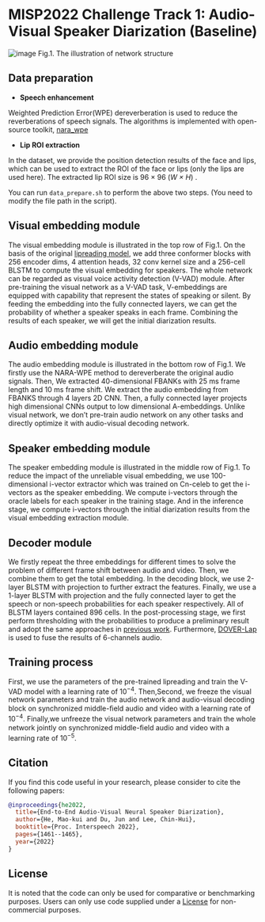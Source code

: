 # MISP2022 Challenge Track 1: Audio-Visual Speaker Diarization (Baseline)
![image](https://user-images.githubusercontent.com/117905504/201367602-b1165b6e-f274-473f-917a-34de27dd8602.png)
Fig.1. The illustration of network structure
## Data preparation
- **Speech enhancement** 

Weighted Prediction Error(WPE) dereverberation is used to reduce the reverberations of speech signals. The algorithms is implemented with open-source toolkit, [nara_wpe](https://github.com/fgnt/nara_wpe)
- **Lip ROI extraction**

In the dataset, we provide the position detection results of the face and lips, which can be used to extract the ROI of the face or lips (only the lips are used here). The extracted lip ROI size is 96 × 96 (*W × H*) .

You can run `data_prepare.sh` to perform the above two steps. (You need to modify the file path in the script).

## Visual embedding module
The visual embedding module is illustrated in the top row of Fig.1. On the basis of the original [lipreading model](https://github.com/mpc001/Lipreading_using_Temporal_Convolutional_Networks), we add three conformer blocks with 256 encoder dims, 4 attention heads, 32 conv kernel size and a 256-cell BLSTM to compute the visual embedding for speakers. The whole network can be regarded as visual voice activity detection (V-VAD) module. After pre-training the visual network as a V-VAD task, V-embeddings are equipped with capability that represent the states of speaking or silent. By feeding the embedding into the fully connected layers, we can get the probability of whether a speaker speaks in each frame. Combining the results of each speaker, we will get the initial diarization results.
## Audio embedding module
The audio embedding module is illustrated in the bottom row of Fig.1. We firstly use the NARA-WPE method to dereverberate the original audio signals. Then, We extracted 40-dimensional FBANKs with 25 ms frame length and 10 ms frame shift. We extract the audio embedding from FBANKS through 4 layers 2D CNN. Then, a fully connected layer projects high dimensional CNNs output to low dimensional A-embeddings. Unlike visual network, we don’t pre-train audio network on any other tasks and directly optimize it with audio-visual decoding network.
## Speaker embedding module
The speaker embedding module is illustrated in the middle row of Fig.1. To reduce the impact of the unreliable visual embedding, we use 100-dimensional i-vector extractor which was trained on Cn-celeb to get the i-vectors as the speaker embedding. We compute i-vectors through the oracle labels for each speaker in the training stage. And in the inference stage, we compute i-vectors through the initial diarization results from the visual embedding extraction module.
## Decoder module
We firstly repeat the three embeddings for different times to solve the problem of different frame shift between audio and video. Then, we combine them to get the total embedding. In the decoding block, we use 2-layer BLSTM with projection to further extract the features. Finally, we use a 1-layer BLSTM with projection and the fully connected layer to get the speech or non-speech probabilities for each speaker respectively. All of BLSTM layers contained 896 cells. In the post-processing stage, we first perform thresholding with the probabilities to produce a preliminary result and adopt the same approaches in [previous work](https://ieeexplore.ieee.org/document/9747067). Furthermore, [DOVER-Lap](https://github.com/desh2608/dover-lap) is used to fuse the results of 6-channels audio.
## Training process
First, we use the parameters of the pre-trained lipreading and train the V-VAD model with a learning rate of 10<sup>−4</sup>. Then,Second, we freeze the visual network
parameters and train the audio network and audio-visual decoding block on synchronized middle-ﬁeld audio and video with a learning rate of 10<sup>−4</sup>. Finally,we unfreeze the visual network parameters and train the whole network jointly on synchronized middle-ﬁeld audio and video with a learning rate of 10<sup>−5</sup>.
## Citation

If you find this code useful in your research, please consider to cite the following papers:

```bibtex
@inproceedings{he2022,
  title={End-to-End Audio-Visual Neural Speaker Diarization},
  author={He, Mao-kui and Du, Jun and Lee, Chin-Hui},
  booktitle={Proc. Interspeech 2022},
  pages={1461--1465},
  year={2022}
}

```

## License

It is noted that the code can only be used for comparative or benchmarking purposes. Users can only use code supplied under a [License](./LICENSE) for non-commercial purposes.
